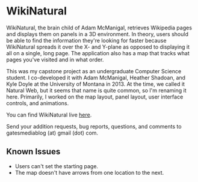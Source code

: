 # WikiNatural
WikiNatural, the brain child of Adam McManigal, retrieves Wikipedia pages and displays them on panels in a 3D environment. In theory, users should be able to find the information they're looking for faster because WikiNatural spreads it over the X- and Y-plane as opposed to displaying it all on a single, long page. The application also has a map that tracks what pages you've visited and in what order.

This was my capstone project as an undergraduate Computer Science student. I co-developed it with Adam McManigal, Heather Shadoan, and Kyle Doyle at the University of Montana in 2013. At the time, we called it Natural Web, but it seems that name is quite common, so I'm renaming it here. Primarily, I worked on the map layout, panel layout, user interface controls, and animations.

You can find WikiNatural live [here](https://silentfuzzle.github.io/WikiNatural/).

Send your addition requests, bug reports, questions, and comments to gatesmediablog (at) gmail (dot) com.

## Known Issues

* Users can't set the starting page.
* The map doesn't have arrows from one location to the next.